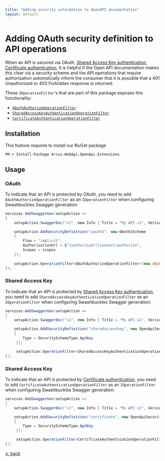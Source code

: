 ```yaml
---
title: "Adding security information to OpenAPI documentation"
layout: default
---
```


# Adding OAuth security definition to API operations

When an API is secured via OAuth, [Shared Access Key authentication](../../features/security/auth/shared-access-key), [Certificate authentication](../../features/security/auth/certificate), it is helpful if the Open API documentation makes this clear via a security scheme and the API operations that require authorization automatically inform the consumer that it is possible that a 401 Unauthorized or 403 Forbidden response is returned.

These `IOperationFilter`'s that are part of this package exposes this functionality:
- [`OAuthAuthorizeOperationFilter`](#oauth)
- [`SharedAccessKeyAuthenticationOperationFilter`](#sharedaccesskey)
- [`CertificateAuthenticationOperationFilter`](#certificate)

## Installation

This feature requires to install our NuGet package

```shell
PM > Install-Package Arcus.WebApi.OpenApi.Extensions
```

## Usage

### OAuth

To indicate that an API is protected by OAuth, you need to add `OAuthAuthorizeOperationFilter` as an `IOperationFilter` when configuring Swashbuckles Swagger generation:

```csharp
services.AddSwaggerGen(setupAction =>
{
    setupAction.SwaggerDoc("v1", new Info { Title = "My API v1", Version = "v1" });

    setupAction.AddSecurityDefinition("oauth2", new OAuth2Scheme
    {
        Flow = "implicit",
        AuthorizationUrl = $"{authorityUrl}connect/authorize",
        Scopes = scopes
    });
    
    setupAction.OperationFilter<OAuthAuthorizeOperationFilter>(new object[] { new[] { "myApiScope1", "myApiScope2" } });
});
```

### Shared Access Key

To indicate that an API is protected by [Shared Access Key authentication](../../features/security/auth/shared-access-key), you need to add `SharedAccessKeyAuthenticationOperationFilter` as an `IOperationFilter` when configuring Swashbuckles Swagger generation:

```csharp
services.AddSwaggerGen(setupAction =>
{
    setupAction.SwaggerDoc("v1", new Info { Title = "My API v1", Version = "v1" });

    setupAction.AddSecurityDefinition("sharedaccesskey", new OpenApiSecurityScheme
    {
        Type = SecuritySchemeType.ApiKey
     });

     setupAction.OperationFilter<SharedAccessKeyAuthenticationOperationFilter>(new object[] { new[] { "myApiScope1", "myApiScope2" } });
});
```

### Shared Access Key

To indicate that an API is protected by [Certificate authentication](../../features/security/auth/certificate), you need to add `CertificateAuthenticationOperationFilter` as an `IOperationFilter` when configuring Swashbuckles Swagger generation:

```csharp
services.AddSwaggerGen(setupAction =>
{
    setupAction.SwaggerDoc("v1", new Info { Title = "My API v1", Version = "v1" });

    setupAction.AddSecurityDefinition("certificate", new OpenApiSecurityScheme
    {
        Type = SecuritySchemeType.ApiKey
     });

     setupAction.OperationFilter<CertificateAuthenticationOperationFilter>(new object[] { new[] { "myApiScope1", "myApiScope2" } });
});
```

[&larr; back](/)
